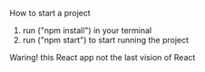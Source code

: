 How to start a project 
1. run ("npm install") in your terminal
2. run ("npm start") to start running the project
   
Waring! this React app not the last vision of React
